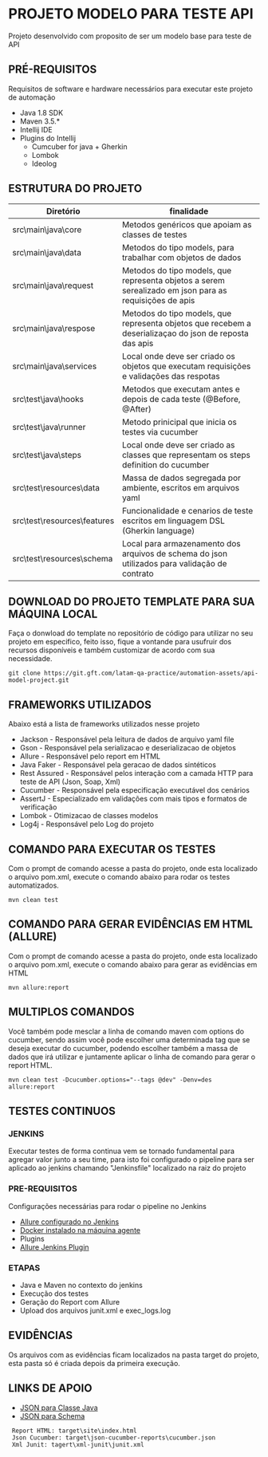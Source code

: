 # PROJETO MODELO PARA TESTE API

Projeto desenvolvido com proposito de ser um modelo base para teste de API

## PRÉ-REQUISITOS

Requisitos de software e hardware necessários para executar este projeto de automação

*   Java 1.8 SDK
*   Maven 3.5.*
*   Intellij IDE
*   Plugins do Intellij
    * Cumcuber for java + Gherkin
    * Lombok
    * Ideolog 

## ESTRUTURA DO PROJETO

| Diretório                    	| finalidade       	                                                                                        | 
|------------------------------	|---------------------------------------------------------------------------------------------------------- |
| src\main\java\core 			| Metodos genéricos que apoiam as classes de testes      	                                                |
| src\main\java\data    		| Metodos do tipo models, para trabalhar com objetos de dados                                               |
| src\main\java\request 		| Metodos do tipo models, que representa objetos a serem serealizado em json para as requisições de apis   	|
| src\main\java\respose 		| Metodos do tipo models, que representa objetos que recebem a deserializaçao do json de reposta das apis  	|
| src\main\java\services		| Local onde deve ser criado os objetos que executam requisições e validações das respotas               	|
| src\test\java\hooks          	| Metodos que executam antes e depois de cada teste (@Before, @After)                                   	|
| src\test\java\runner         	| Metodo prinicipal que inicia os testes via cucumber                                                      	|
| src\test\java\steps         	| Local onde deve ser criado as classes que representam os steps definition do cucumber                    	|
| src\test\resources\data      	| Massa de dados segregada por ambiente, escritos em arquivos yaml                                      	|
| src\test\resources\features 	| Funcionalidade e cenarios de teste escritos em linguagem DSL (Gherkin language)                        	| 
| src\test\resources\schema 	| Local para armazenamento dos arquivos de schema do json utilizados para validação de contrato           	| 

## DOWNLOAD DO PROJETO TEMPLATE PARA SUA MÁQUINA LOCAL

Faça o donwload do template no repositório de código para utilizar no seu projeto em especifico, 
feito isso, fique a vontande para usufruir dos recursos disponíveis e 
também customizar de acordo com sua necessidade. 

```
git clone https://git.gft.com/latam-qa-practice/automation-assets/api-model-project.git
```

## FRAMEWORKS UTILIZADOS

Abaixo está a lista de frameworks utilizados nesse projeto

* Jackson - Responsável pela leitura de dados de arquivo yaml file
* Gson - Responsável pela serializacao e deserializacao de objetos
* Allure - Responsável pelo report em HTML
* Java Faker - Responsável pela geracao de dados sintéticos
* Rest Assured - Responsável pelos interação com a camada HTTP para teste de API (Json, Soap, Xml)
* Cucumber - Responsável pela especificação executável dos cenários
* AssertJ - Especializado em validações com mais tipos e formatos de verificação
* Lombok - Otimizacao de classes modelos
* Log4j - Responsável pelo Log do projeto

## COMANDO PARA EXECUTAR OS TESTES

Com o prompt de comando acesse a pasta do projeto, onde esta localizado o arquivo pom.xml, execute o comando abaixo para rodar os testes automatizados.

```
mvn clean test
```

## COMANDO PARA GERAR EVIDÊNCIAS EM HTML (ALLURE)

Com o prompt de comando acesse a pasta do projeto, onde esta localizado o arquivo pom.xml, execute o comando abaixo para gerar as evidências em HTML

```
mvn allure:report
```

## MULTIPLOS COMANDOS 

Você também pode mesclar a linha de comando maven com options do cucumber, 
sendo assim você pode escolher uma determinada tag que se deseja executar do cucumber, 
podendo escolher também a massa de dados que irá utilizar e juntamente aplicar o linha de comando para gerar o report HTML.

```
mvn clean test -Dcucumber.options="--tags @dev" -Denv=des allure:report
```

## TESTES CONTINUOS

### JENKINS

Executar testes de forma continua vem se tornado fundamental para agregar valor junto a seu time,
para isto foi configurado o pipeline para ser aplicado ao jenkins chamando "Jenkinsfile"
localizado na raiz do projeto

### PRE-REQUISITOS

Configurações necessárias para rodar o pipeline no Jenkins

* [Allure configurado no Jenkins](https://docs.qameta.io/allure/#_jenkins)
* [Docker instalado na máquina agente](https://www.docker.com/products/docker-desktop)
* Plugins
* [Allure Jenkins Plugin](https://plugins.jenkins.io/allure-jenkins-plugin)
   
### ETAPAS

* Java e Maven no contexto do jenkins
* Execução dos testes
* Geração do Report com Allure
* Upload dos arquivos junit.xml e exec_logs.log

## EVIDÊNCIAS

Os arquivos com as evidências ficam localizados na pasta target do projeto, esta pasta só é criada depois da primeira execução.


## LINKS DE APOIO

* [JSON para Classe Java](https://www.site24x7.com/pt/tools/json-para-java.html)
* [JSON para Schema](_https://www.liquid-technologies.com/online-json-to-schema-converter_)

```
 Report HTML: target\site\index.html
 Json Cucumber: target\json-cucumber-reports\cucumber.json
 Xml Junit: tagert\xml-junit\junit.xml
```
